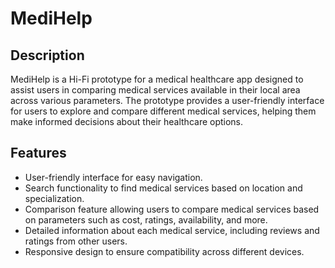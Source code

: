 # MediHelp

## Description
MediHelp is a Hi-Fi prototype for a medical healthcare app designed to assist users in comparing medical services available in their local area across various parameters. The prototype provides a user-friendly interface for users to explore and compare different medical services, helping them make informed decisions about their healthcare options.

## Features
- User-friendly interface for easy navigation.
- Search functionality to find medical services based on location and specialization.
- Comparison feature allowing users to compare medical services based on parameters such as cost, ratings, availability, and more.
- Detailed information about each medical service, including reviews and ratings from other users.
- Responsive design to ensure compatibility across different devices.
